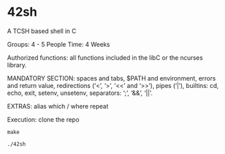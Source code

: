 # 42sh

A TCSH based shell in C

Groups: 4 - 5 People
Time:   4 Weeks

Authorized functions: all functions included in the libC or the ncurses library.

MANDATORY SECTION:
    spaces and tabs,
    $PATH and environment,
    errors and return value,
    redirections (‘<’, ‘>’, ‘<<’ and ‘>>’),
    pipes (‘|’),
    builtins: cd, echo, exit, setenv, unsetenv,
    separators: ‘;’, ‘&&’, ‘||’.

EXTRAS:
    alias
    which / where
    repeat


Execution:
    clone the repo
    
    make

    ./42sh


